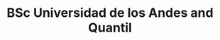 ---
name: Mateo Dulce Rubio
title: BSc Universidad de los Andes and Quantil
modal-id: 1
img: robot.png      
alt: Picture of Mateo Dulce Rubio
topic: Predicting criminal behaviour with truncated Lévy flights using real data from Bogotá
bio: BSc in Mathematics and Economics, and MSc student in Economics from University of the Andes, interested in machine learning and applied math. He works as a Senior Researcher in Quantil – Applied Mathematics, a Colombian company dedicated to the development and implementation of mathematical models to solve problems from the public and private sector in Colombia. He was the principal developer of a mathematical crime prediction model for the District Security Office of Bogotá, and currently works in developing agent-based models for understanding criminal behaviour. He has led text mining and natural language processing projects developing algorithms for the extraction of information from texts, analysis of toxicity in social networks and machine learning on legal documents.
website: https://co.linkedin.com/in/mateo-dulce
tags: oral
featuredOrder: 16
---